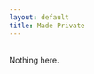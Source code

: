 ```yaml
---
layout: default
title: Made Private
---
```


<!---
Nov x  
S/  
W/  
V/  
F/  
--->
<br>
Nothing here.

